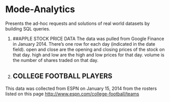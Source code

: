 # Mode-Analytics

Presents the ad-hoc requests and solutions of real world datasets by building SQL queries.

1) ##APPLE STOCK PRICE DATA
The data was pulled from Google Finance in January 2014. There’s one row for each day (indicated in the date field). open and close are the opening and closing prices of the stock on that day. high and low are the high and low prices for that day. volume is the number of shares traded on that day.

2) ## COLLEGE FOOTBALL PLAYERS
This data was collected from ESPN on January 15, 2014 from the rosters listed on this page http://www.espn.com/college-football/teams
